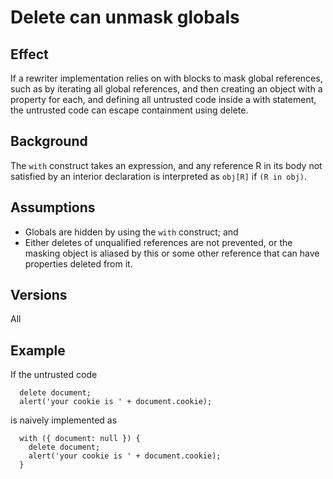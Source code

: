 # Delete can unmask globals #

## Effect ##
If a rewriter implementation relies on with blocks to mask global references, such as by iterating all global references, and then creating an object with a property for each, and defining all untrusted code inside a with statement, the untrusted code can escape containment using delete.



## Background ##
The `with` construct takes an expression, and any reference R in its body not satisfied by an interior declaration is interpreted as `obj[R]` if `(R in obj)`.



## Assumptions ##
  * Globals are hidden by using the `with` construct; and
  * Either deletes of unqualified references are not prevented, or the masking object is aliased by this or some other reference that can have properties deleted from it.


## Versions ##
All



## Example ##
If the untrusted code
```
  delete document;
  alert('your cookie is ' + document.cookie);
```
is naively implemented as
```
  with ({ document: null }) {
    delete document;
    alert('your cookie is ' + document.cookie);
  }
```